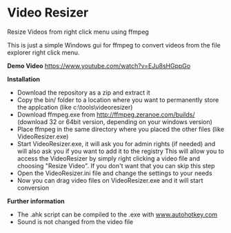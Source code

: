Video Resizer
============

Resize Videos from right click menu using ffmpeg

This is just a simple Windows gui for ffmpeg to convert videos from the file explorer right click menu.

**Demo Video**
https://www.youtube.com/watch?v=EJu8sHGppGo


**Installation**
- Download the repository as a zip and extract it
- Copy the bin/ folder to a location where you want to permanently store the applcation (like c:\tools\videoresizer)
- Download ffmpeg.exe from http://ffmpeg.zeranoe.com/builds/ (download 32 or 64bit version, depending on your windows version)
- Place ffmpeg in the same directory where you placed the other files (like VideoResizer.exe)
- Start VideoResizer.exe, it will ask you for admin rights (if needed) and will also ask you if you want to add it to the registry
This will allow you to access the VideoResizer by simply right clicking a video file and choosing "Resize Video".
If you don't want that you can skip this step
- Open the VideoResizer.ini file and change the settings to your needs
- Now you can drag video files on VideoResizer.exe and it will start conversion

**Further information**
- The .ahk script can be compiled to the .exe with www.autohotkey.com
- Sound is not changed from the video file
